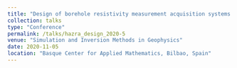 ```yaml
---
title: "Design of borehole resistivity measurement acquisition systems using deep learning"
collection: talks
type: "Conference"
permalink: /talks/hazra_design_2020-5
venue: "Simulation and Inversion Methods in Geophysics"
date: 2020-11-05
location: "Basque Center for Applied Mathematics, Bilbao, Spain"
---
```

